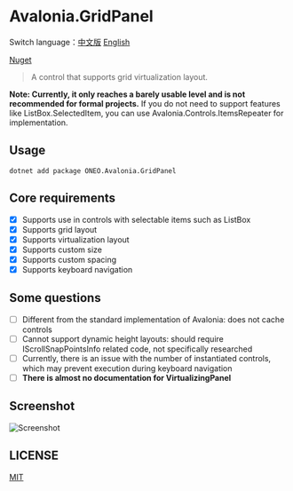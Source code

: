 # Avalonia.GridPanel

Switch language：[中文版](README.zh_CN.md) [English](README.md)

[Nuget](https://www.nuget.org/packages/ONEO.Avalonia.GridPanel)

> A control that supports grid virtualization layout.

**Note: Currently, it only reaches a barely usable level and is not recommended for formal projects.** If you do not
need to support features like ListBox.SelectedItem, you can use Avalonia.Controls.ItemsRepeater for implementation.

## Usage

```
dotnet add package ONEO.Avalonia.GridPanel
```

## Core requirements

- [x] Supports use in controls with selectable items such as ListBox
- [x] Supports grid layout
- [x] Supports virtualization layout
- [x] Supports custom size
- [x] Supports custom spacing
- [x] Supports keyboard navigation

## Some questions

- [ ] Different from the standard implementation of Avalonia: does not cache controls
- [ ] Cannot support dynamic height layouts: should require IScrollSnapPointsInfo related code, not specifically
  researched
- [ ] Currently, there is an issue with the number of instantiated controls, which may prevent execution during keyboard
  navigation
- [ ] **There is almost no documentation for VirtualizingPanel**

## Screenshot

![Screenshot](Screenshot.jpg)

## LICENSE

[MIT](LICENSE)
